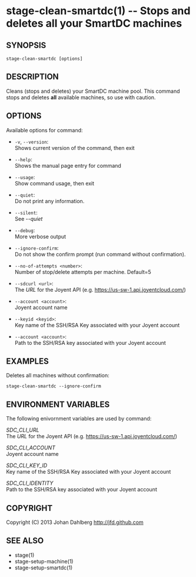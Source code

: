 stage-clean-smartdc(1) -- Stops and deletes all your SmartDC machines
=====================================================================

## SYNOPSIS

    stage-clean-smartdc [options]

## DESCRIPTION

Cleans (stops and deletes) your SmartDC machine pool. This command stops and deletes **all** available machines, so use with caution.

## OPTIONS

Available options for command:

* `-v`, `--version`:  
    Shows current version of the command, then exit

* `--help`:  
    Shows the manual page entry for command

* `--usage`:  
    Show command usage, then exit

* `--quiet`:  
    Do not print any information.

* `--silent`:  
    See _--quiet_

* `--debug`:  
    More verbose output

* `--ignore-confirm`:  
    Do not show the confirm prompt (run command without confirmation).

* `--no-of-attempts <number>`:  
    Number of stop/delete attempts per machine. Default=5

* `--sdcurl <url>`:  
    The _URL_ for the Joyent API (e.g. https://us-sw-1.api.joyentcloud.com/)

* `--account <account>`:  
    Joyent account name

* `--keyid <keyid>`:  
    Key name of the SSH/RSA Key associated with your Joyent account

* `--account <account>`:  
    Path to the SSH/RSA key associated with your Joyent account

## EXAMPLES

Deletes all machines without confirmation:

    stage-clean-smartdc --ignore-confirm


## ENVIRONMENT VARIABLES

The following enivornment variables are used by command:

  *SDC\_CLI\_URL*  
  The _URL_ for the Joyent API (e.g. https://us-sw-1.api.joyentcloud.com/)

  *SDC\_CLI\_ACCOUNT*  
  Joyent account name

  *SDC\_CLI\_KEY\_ID*  
  Key name of the SSH/RSA Key associated with your Joyent account

  *SDC\_CLI\_IDENTITY*  
  Path to the SSH/RSA key associated with your Joyent account

## COPYRIGHT

Copyright (C) 2013 Johan Dahlberg <http://jfd.github.com>

## SEE ALSO

* stage(1)
* stage-setup-machine(1)
* stage-setup-smartdc(1)